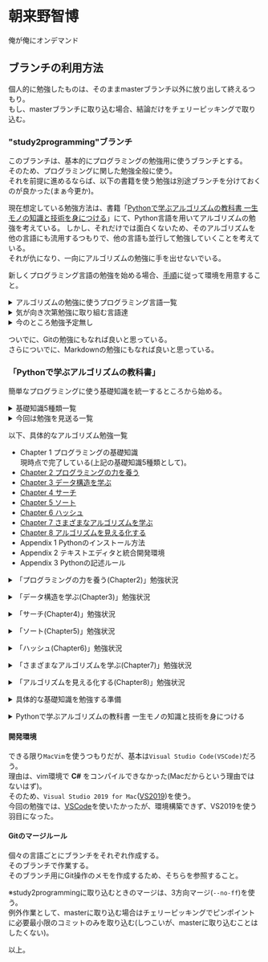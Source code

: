 # 朝来野智博
俺が俺にオンデマンド

<a name="HowToUseTheBranch"></a>
## ブランチの利用方法
個人的に勉強したものは、そのままmasterブランチ以外に放り出して終えるつもり。  
もし、masterブランチに取り込む場合、結論だけをチェリーピッキングで取り込む。  

<a name="study2programmingBranch"></a>
### "study2programming"ブランチ
このブランチは、基本的にプログラミングの勉強用に使うブランチとする。  
そのため、プログラミングに関した勉強全般に使う。  
それを前提に進めるならば、以下の書籍を使う勉強は別途ブランチを分けておくのが良かった(まぁ今更か)。  

現在想定している勉強方法は、書籍「[Pythonで学ぶアルゴリズムの教科書 一生モノの知識と技術を身につける](https://book.impress.co.jp/books/1120101024)」にて、Python言語を用いてアルゴリズムの勉強を考えている。
しかし、それだけでは面白くないため、そのアルゴリズムを他の言語にも流用するつもりで、他の言語も並行して勉強していくことを考えている。  
それが仇になり、一向にアルゴリズムの勉強に手を出せないでいる。  

新しくプログラミング言語の勉強を始める場合、[手順](#PythonSpecificAlgorithmStudyProcedure)に従って環境を用意すること。  


<details><summary>アルゴリズムの勉強に使うプログラミング言語一覧</summary>

今回勉強するプログラミング言語が以下になる。  
正確に言うならば、勉強した項目を以下に挙げているだけで、以下のプログラミング言語でアルゴリズムの勉強をするかどうかは別問題。  

* 基礎知識5種類を勉強するプログラミング言語。  
  * [Python](https://www.python.jp)  
    * [x] 変数2021/08/06  
    * [x] 配列2021/08/11  
    * [x] 条件分岐2021/08/12  
    * [x] 繰り返し2021/08/22  
    * [x] 関数2021/08/23  
  * [Go](https://golang.org)  
    * [x] 変数2021/08/07  
    * [x] 配列2021/09/28  
      スライスを優先利用した方が良い？  
    * [x] 条件分岐2021/09/29  
    * [x] 繰り返し2021/09/29  
    * [x] 関数2021/09/29  
  * [C](https://clang.llvm.org)  
    * [x] 変数2021/08/11  
    * [x] 配列2021/09/04  
    * [x] 条件分岐2021/09/14  
    * [x] 繰り返し2021/09/14  
    * [x] 関数2021/09/14  
  * [C++](https://cpprefjp.github.io)  
    * [x] 変数2021/08/18  
    * [ ] 配列  
    * [ ] 条件分岐  
    * [ ] 繰り返し  
    * [ ] 関数  
  * [C#](https://docs.microsoft.com/ja-jp/dotnet/csharp/)  
    * [x] 変数2021/08/20  
      コミット失敗？  
      **\*.csproj.user**がコミット対象外になっていた(いいのか？)。  
    * [x] 配列2021/09/19  
      矩形配列のこと。  
    * [x] 条件分岐2021/09/30  
    * [x] 繰り返し2021/09/30  
    * [x] 関数2021/10/01  
  * [Perl](https://www.perl.org)  
    * [x] 変数2021/08/29  
    * [x] 配列2021/08/31  
    * [x] 条件分岐2021/09/02  
    * [x] 繰り返し2021/09/02  
    * [x] 関数2021/09/02  
  * [Java](https://docs.oracle.com/en/java/)  
    * [x] 変数2021/08/21  
    * [x] 配列2021/09/18  
    * [x] 条件分岐2021/09/19  
    * [x] 繰り返し2021/09/19  
    * [x] 関数2021/09/20  
  * [vim script](https://vim-jp.org/vimdoc-ja/usr_41.html)  
    * [x] 変数2021/08/14  
    * [x] 配列2021/08/14  
    * [x] 条件分岐2021/08/15  
    * [x] 繰り返し2021/08/15  
    * [x] 関数2021/08/15  
  * [Rust](https://doc.rust-jp.rs/rust-by-example-ja/index.html)  
    * [x] 変数2021/09/12  
    * [x] 配列2021/10/03  
      配列のキャスト方法が不明なまま。  
    * [ ] 条件分岐  
    * [ ] 繰り返し  
    * [ ] 関数  

さわり程度の勉強になるため、今後はここから発展させていく。  
要は、今回たまたまアルゴリズムの勉強として上記の項目になっているだけであって、深掘りしていく場合は、この一覧を元につぎはぎしていくということ。  

</details>

<details><summary>気が向き次第勉強に取り組む言語達</summary>

* Godot script  
* VBA  
* PowerShell  
* Kotlin  
* Node.js  
* JavaScript  
* V  
* Ruby  
* Elm  
* Erlang  
* Haskell  
* OCaml  

</details>

<details><summary>今のところ勉強予定無し</summary>

* AutoHotKey  
* COBOL  
* D  
* HTML  
* Lisp  
* Lua  
* PHP  
* Pascal  
* Prolog
* React  
* Swift  
* TypeScript  

</details>

ついでに、Gitの勉強にもなれば良いと思っている。  
さらについでに、Markdownの勉強にもなれば良いと思っている。  


<a name="PythonAcquireKnowledgeAndSkillsOfLifelongThings"></a>
### 「Pythonで学ぶアルゴリズムの教科書」
簡単なプログラミングに使う基礎知識を統一するところから始める。  

<details><summary>基礎知識5種類一覧</summary>

* 変数  
* 配列  
  ここでのPythoでは、`リスト(list)`を配列と呼んでいる。  
* 条件分岐  
* 繰り返し  
* 関数  

</details>

<details><summary>今回は勉強を見送る一覧</summary>

今回勉強するアルゴリズムに全く無関係なのが理由なので、他で必要になり次第、勉強していく。  

* 基礎知識からの広がり。  
  * [ ] 構造体  
  * [ ] タプル  
  * [ ] null  
  * [ ] さらに範囲を広げる。  
        [ ] コレクション  
        [ ] ジェネリクス  
        [ ] ラムダ式  
            Pythonの配列(リスト)で必要になる。  
        [ ] 並列処理  
        [ ] 並行処理  

* オブジェクト指向を深めるならば、以下の範囲にも手を出す。  
  * [ ] 継承  
  * [ ] カプセル化  
  * [ ] パーシャルクラス  
    これは何？  
  * [ ] ポリモーフィズム  
  * [ ] インタフェイス  
  * [ ] 型スイッチ  

* 例外処理  
  オブジェクト指向言語であれば使える？  
  * [ ] try〜catch  
  * [ ] 例外クラス  
  * [ ] throw文  

* 正規表現  

</details>

<a name="algorithmAcquireKnowledgeAndSkillsOfLifelongThings"></a>
以下、具体的なアルゴリズム勉強一覧  
* Chapter 1 プログラミングの基礎知識  
  現時点で完了している(上記の基礎知識5種類として)。  
* [Chapter 2 プログラミングの力を養う](#developProgrammingSkillsOverviewChapter2tablecontents)  
* [Chapter 3 データ構造を学ぶ](#learnDataStructuresOverviewChapter3tablecontents)  
* [Chapter 4 サーチ](#searchOverviewChapter4tablecontents)  
* [Chapter 5 ソート](#sortOverviewChapter5tablecontents)  
* [Chapter 6 ハッシュ](#hashOverviewChapter6tablecontents)  
* [Chapter 7 さまざまなアルゴリズムを学ぶ](#learnVariousAlgorithmsOverviewChapter7tablecontents)  
* [Chapter 8 アルゴリズムを見える化する](#visualizeTheAlgorithmOverviewChapter8tablecontents)  
* Appendix 1 Pythonのインストール方法  
* Appendix 2 テキストエディタと統合開発環境  
* Appendix 3 Pythonの記述ルール  

<a name="developProgrammingSkillsOverviewChapter2tablecontents"></a>
<details><summary>「プログラミングの力を養う(Chapter2)」勉強状況</summary>

* アルゴリズムの勉強に使うプログラミング言語  
  * [x] [Python](./Python言語/README.md)  
    * 平均値を求める。  
    * 1からnまで足し合わせる。  
    * 九九の式を出力する。  
    * 素数を求める。  
    * nの階乗(n!)を求める。  
    * エラトステネスの篩(フルイ)  
    * n進法を理解する。  
  * [ ] [Go](https://golang.org)  
    * 平均値を求める。  
    * 1からnまで足し合わせる。  
    * 九九の式を出力する。  
    * 素数を求める。  
    * nの階乗(n!)を求める。  
    * エラトステネスの篩(フルイ)  
    * n進法を理解する。  
  * [ ] [C](https://clang.llvm.org)  
    * 平均値を求める。  
    * 1からnまで足し合わせる。  
    * 九九の式を出力する。  
    * 素数を求める。  
    * nの階乗(n!)を求める。  
    * エラトステネスの篩(フルイ)  
    * n進法を理解する。  
  * [ ] [C++](https://cpprefjp.github.io)  
    * 平均値を求める。  
    * 1からnまで足し合わせる。  
    * 九九の式を出力する。  
    * 素数を求める。  
    * nの階乗(n!)を求める。  
    * エラトステネスの篩(フルイ)  
    * n進法を理解する。  
  * [ ] [C#](https://docs.microsoft.com/ja-jp/dotnet/csharp/)  
    * 平均値を求める。  
    * 1からnまで足し合わせる。  
    * 九九の式を出力する。  
    * 素数を求める。  
    * nの階乗(n!)を求める。  
    * エラトステネスの篩(フルイ)  
    * n進法を理解する。  
  * [x] [Perl](./Perl言語/README.md)  
    * 平均値を求める。  
    * 1からnまで足し合わせる。  
    * 九九の式を出力する。  
    * 素数を求める。  
    * nの階乗(n!)を求める。  
    * エラトステネスの篩(フルイ)  
    * n進法を理解する。  
  * [ ] [Java](https://docs.oracle.com/en/java/)  
    * 平均値を求める。  
    * 1からnまで足し合わせる。  
    * 九九の式を出力する。  
    * 素数を求める。  
    * nの階乗(n!)を求める。  
    * エラトステネスの篩(フルイ)  
    * n進法を理解する。  
  * [x] [vim9script](./vimScript言語/README.md)  
    * 平均値を求める。  
    * 1からnまで足し合わせる。  
    * 九九の式を出力する。  
    * 素数を求める。  
    * nの階乗(n!)を求める。  
    * エラトステネスの篩(フルイ)  
    * n進法を理解する。  
  * [ ] [Rust](https://doc.rust-jp.rs/book-ja/index.html)  
    * 平均値を求める。  
    * 1からnまで足し合わせる。  
    * 九九の式を出力する。  
    * 素数を求める。  
    * nの階乗(n!)を求める。  
    * エラトステネスの篩(フルイ)  
    * n進法を理解する。  

</details>

<a name="learnDataStructuresOverviewChapter3tablecontents"></a>
<details><summary>「データ構造を学ぶ(Chapter3)」勉強状況</summary>

* アルゴリズムの勉強に使うプログラミング言語  
  * [ ] [Python](https://www.python.jp)  
    * スタック  
    * キュー  
    * リスト  
    * 木  
    * グラフ  
    * データを保存する(Pythonのファイル処理)  
  * [ ] [Go](https://golang.org)  
    * スタック  
    * キュー  
    * リスト  
    * 木  
    * グラフ  
    * データを保存する(Pythonのファイル処理をGoに置き換える)  
  * [ ] [C](https://clang.llvm.org)  
    * スタック  
    * キュー  
    * リスト  
    * 木  
    * グラフ  
    * データを保存する(Pythonのファイル処理をCに置き換える)  
  * [ ] [C++](https://cpprefjp.github.io)  
    * スタック  
    * キュー  
    * リスト  
    * 木  
    * グラフ  
    * データを保存する(Pythonのファイル処理をC++に置き換える)  
  * [ ] [C#](https://docs.microsoft.com/ja-jp/dotnet/csharp/)  
    * スタック  
    * キュー  
    * リスト  
    * 木  
    * グラフ  
    * データを保存する(Pythonのファイル処理をC#に置き換える)  
  * [ ] [Perl](https://www.perl.org)  
    * スタック  
    * キュー  
    * リスト  
    * 木  
    * グラフ  
    * データを保存する(Pythonのファイル処理をPerlに置き換える)  
  * [ ] [Java](https://docs.oracle.com/en/java/)  
    * スタック  
    * キュー  
    * リスト  
    * 木  
    * グラフ  
    * データを保存する(Pythonのファイル処理をJavaに置き換える)  
  * [ ] [vim9script](https://vim-jp.org/vimdoc-ja/usr_41.html)  
    * スタック  
    * キュー  
    * リスト  
    * 木  
    * グラフ  
    * データを保存する(Pythonのファイル処理をJavaに置き換える)  
  * [ ] [Rust](https://doc.rust-jp.rs/book-ja/index.html)  
    * スタック  
    * キュー  
    * リスト  
    * 木  
    * グラフ  
    * データを保存する(Pythonのファイル処理をJavaに置き換える)  

</details>

<a name="searchOverviewChapter4tablecontents"></a>
<details><summary>「サーチ(Chapter4)」勉強状況</summary>

* アルゴリズムの勉強に使うプログラミング言語  
  * [ ] [Python](https://www.python.jp)  
    * 線形探索  
    * 二分探索  
    * 木探索  
    * 計算量について知る  
    * ランダウの記号  
    * 数当てゲーム  
    * ビット演算を学ぶ  
  * [ ] [Go](https://golang.org)  
    * 線形探索  
    * 二分探索  
    * 木探索  
    * 計算量について知る  
    * ランダウの記号  
    * 数当てゲーム  
    * ビット演算を学ぶ  
  * [ ] [C](https://clang.llvm.org)  
    * 線形探索  
    * 二分探索  
    * 木探索  
    * 計算量について知る  
    * ランダウの記号  
    * 数当てゲーム  
    * ビット演算を学ぶ  
  * [ ] [C++](https://cpprefjp.github.io)  
    * 線形探索  
    * 二分探索  
    * 木探索  
    * 計算量について知る  
    * ランダウの記号  
    * 数当てゲーム  
    * ビット演算を学ぶ  
  * [ ] [C#](https://docs.microsoft.com/ja-jp/dotnet/csharp/)  
    * 線形探索  
    * 二分探索  
    * 木探索  
    * 計算量について知る  
    * ランダウの記号  
    * 数当てゲーム  
    * ビット演算を学ぶ  
  * [ ] [Perl](https://www.perl.org)  
    * 線形探索  
    * 二分探索  
    * 木探索  
    * 計算量について知る  
    * ランダウの記号  
    * 数当てゲーム  
    * ビット演算を学ぶ  
  * [ ] [Java](https://docs.oracle.com/en/java/)  
    * 線形探索  
    * 二分探索  
    * 木探索  
    * 計算量について知る  
    * ランダウの記号  
    * 数当てゲーム  
    * ビット演算を学ぶ  
  * [ ] [vim9script](https://vim-jp.org/vimdoc-ja/usr_41.html)  
    * 線形探索  
    * 二分探索  
    * 木探索  
    * 計算量について知る  
    * ランダウの記号  
    * 数当てゲーム  
    * ビット演算を学ぶ  
  * [ ] [Rust](https://doc.rust-jp.rs/book-ja/index.html)  
    * 線形探索  
    * 二分探索  
    * 木探索  
    * 計算量について知る  
    * ランダウの記号  
    * 数当てゲーム  
    * ビット演算を学ぶ  

</details>

<a name="sortOverviewChapter5tablecontents"></a>
<details><summary>「ソート(Chapter5)」勉強状況</summary>

* アルゴリズムの勉強に使うプログラミング言語  
  * [ ] [Python](https://www.python.jp)  
    * 選択ソート  
    * バブルソート  
    * 挿入ソート  
    * クイックソート  
    * マージソート  
    * ヒープソート  
    * クイックソートの再起の過程を出力する。  
    * 再帰関数を用いたマージソート。  
    * Pythonのソート命令とheapqモジュールの使い方。  
    * ソートの計算量と計算時間。  
  * [ ] [Go](https://golang.org)  
    * 選択ソート  
    * バブルソート  
    * 挿入ソート  
    * クイックソート  
    * マージソート  
    * ヒープソート  
    * クイックソートの再起の過程を出力する。  
    * 再帰関数を用いたマージソート。  
    * Pythonのソート命令とheapqモジュールの使い方。  
      Go言語に置き換え可能か調べるとこからが作業開始になる。  
    * ソートの計算量と計算時間。  
  * [ ] [C](https://clang.llvm.org)  
    * 選択ソート  
    * バブルソート  
    * 挿入ソート  
    * クイックソート  
    * マージソート  
    * ヒープソート  
    * クイックソートの再起の過程を出力する。  
    * 再帰関数を用いたマージソート。  
    * Pythonのソート命令とheapqモジュールの使い方。  
      C言語に置き換え可能か調べるとこからが作業開始になる。  
    * ソートの計算量と計算時間。  
  * [ ] [C++](https://cpprefjp.github.io)  
    * 選択ソート  
    * バブルソート  
    * 挿入ソート  
    * クイックソート  
    * マージソート  
    * ヒープソート  
    * クイックソートの再起の過程を出力する。  
    * 再帰関数を用いたマージソート。  
    * Pythonのソート命令とheapqモジュールの使い方。  
      C++言語に置き換え可能か調べるとこからが作業開始になる。  
    * ソートの計算量と計算時間。  
  * [ ] [C#](https://docs.microsoft.com/ja-jp/dotnet/csharp/)  
    * 選択ソート  
    * バブルソート  
    * 挿入ソート  
    * クイックソート  
    * マージソート  
    * ヒープソート  
    * クイックソートの再起の過程を出力する。  
    * 再帰関数を用いたマージソート。  
    * Pythonのソート命令とheapqモジュールの使い方。  
      C#言語に置き換え可能か調べるとこからが作業開始になる。  
    * ソートの計算量と計算時間。  
  * [ ] [Perl](https://www.perl.org)  
    * 選択ソート  
    * バブルソート  
    * 挿入ソート  
    * クイックソート  
    * マージソート  
    * ヒープソート  
    * クイックソートの再起の過程を出力する。  
    * 再帰関数を用いたマージソート。  
    * Pythonのソート命令とheapqモジュールの使い方。  
      Perl言語に置き換え可能か調べるとこからが作業開始になる。  
    * ソートの計算量と計算時間。  
  * [ ] [Java](https://docs.oracle.com/en/java/)  
    * 選択ソート  
    * バブルソート  
    * 挿入ソート  
    * クイックソート  
    * マージソート  
    * ヒープソート  
    * クイックソートの再起の過程を出力する。  
    * 再帰関数を用いたマージソート。  
    * Pythonのソート命令とheapqモジュールの使い方。  
      Java言語に置き換え可能か調べるとこからが作業開始になる。  
    * ソートの計算量と計算時間。  
  * [ ] [vim9script](https://vim-jp.org/vimdoc-ja/usr_41.html)  
    * 選択ソート  
    * バブルソート  
    * 挿入ソート  
    * クイックソート  
    * マージソート  
    * ヒープソート  
    * クイックソートの再起の過程を出力する。  
    * 再帰関数を用いたマージソート。  
    * Pythonのソート命令とheapqモジュールの使い方。  
      Java言語に置き換え可能か調べるとこからが作業開始になる。  
    * ソートの計算量と計算時間。  
  * [ ] [Rust](https://doc.rust-jp.rs/book-ja/index.html)  
    * 選択ソート  
    * バブルソート  
    * 挿入ソート  
    * クイックソート  
    * マージソート  
    * ヒープソート  
    * クイックソートの再起の過程を出力する。  
    * 再帰関数を用いたマージソート。  
    * Pythonのソート命令とheapqモジュールの使い方。  
      Java言語に置き換え可能か調べるとこからが作業開始になる。  
    * ソートの計算量と計算時間。  

</details>

<a name="hashOverviewChapter6tablecontents"></a>
<details><summary>「ハッシュ(Chapter6)」勉強状況</summary>

* アルゴリズムの勉強に使うプログラミング言語  
  * [ ] [Python](https://www.python.jp)  
    * ハッシュとは。  
    * ハッシュ関数  
    * ハッシュテーブル  
    * 衝突を回避する。  
    * 暗号学的ハッシュ関数  
  * [ ] [Go](https://golang.org)  
    * ハッシュとは。  
    * ハッシュ関数  
    * ハッシュテーブル  
    * 衝突を回避する。  
    * 暗号学的ハッシュ関数  
  * [ ] [C](https://clang.llvm.org)  
    * ハッシュとは。  
    * ハッシュ関数  
    * ハッシュテーブル  
    * 衝突を回避する。  
    * 暗号学的ハッシュ関数  
  * [ ] [C++](https://cpprefjp.github.io)  
    * ハッシュとは。  
    * ハッシュ関数  
    * ハッシュテーブル  
    * 衝突を回避する。  
    * 暗号学的ハッシュ関数  
  * [ ] [C#](https://docs.microsoft.com/ja-jp/dotnet/csharp/)  
    * ハッシュとは。  
    * ハッシュ関数  
    * ハッシュテーブル  
    * 衝突を回避する。  
    * 暗号学的ハッシュ関数  
  * [ ] [Perl](https://www.perl.org)  
    * ハッシュとは。  
    * ハッシュ関数  
    * ハッシュテーブル  
    * 衝突を回避する。  
    * 暗号学的ハッシュ関数  
  * [ ] [Java](https://docs.oracle.com/en/java/)  
    * ハッシュとは。  
    * ハッシュ関数  
    * ハッシュテーブル  
    * 衝突を回避する。  
    * 暗号学的ハッシュ関数  
  * [ ] [vim9script](https://vim-jp.org/vimdoc-ja/usr_41.html)  
    * ハッシュとは。  
    * ハッシュ関数  
    * ハッシュテーブル  
    * 衝突を回避する。  
    * 暗号学的ハッシュ関数  
  * [ ] [Rust](https://doc.rust-jp.rs/book-ja/index.html)  
    * ハッシュとは。  
    * ハッシュ関数  
    * ハッシュテーブル  
    * 衝突を回避する。  
    * 暗号学的ハッシュ関数  

</details>

<a name="learnVariousAlgorithmsOverviewChapter7tablecontents"></a>
<details><summary>「さまざまなアルゴリズムを学ぶ(Chapter7)」勉強状況</summary>

* アルゴリズムの勉強に使うプログラミング言語  
  * [ ] [Python](https://www.python.jp)  
    * ユークリッドの互除法  
    * 文字列探索  
    * アルゴリズムを理解するヒント(処理の過程の出力)。  
  * [ ] [Go](https://golang.org)  
    * ユークリッドの互除法  
    * 文字列探索  
    * アルゴリズムを理解するヒント(処理の過程の出力)。  
  * [ ] [C](https://clang.llvm.org)  
    * ユークリッドの互除法  
    * 文字列探索  
    * アルゴリズムを理解するヒント(処理の過程の出力)。  
  * [ ] [C++](https://cpprefjp.github.io)  
    * ユークリッドの互除法  
    * 文字列探索  
    * アルゴリズムを理解するヒント(処理の過程の出力)。  
  * [ ] [C#](https://docs.microsoft.com/ja-jp/dotnet/csharp/)  
    * ユークリッドの互除法  
    * 文字列探索  
    * アルゴリズムを理解するヒント(処理の過程の出力)。  
  * [ ] [Perl](https://www.perl.org)  
    * ユークリッドの互除法  
    * 文字列探索  
    * アルゴリズムを理解するヒント(処理の過程の出力)。  
  * [ ] [Java](https://docs.oracle.com/en/java/)  
    * ユークリッドの互除法  
    * 文字列探索  
    * アルゴリズムを理解するヒント(処理の過程の出力)。  
  * [ ] [vim9script](https://vim-jp.org/vimdoc-ja/usr_41.html)  
    * ユークリッドの互除法  
    * 文字列探索  
    * アルゴリズムを理解するヒント(処理の過程の出力)。  
  * [ ] [Rust](https://doc.rust-jp.rs/book-ja/index.html)  
    * ユークリッドの互除法  
    * 文字列探索  
    * アルゴリズムを理解するヒント(処理の過程の出力)。  

</details>

<a name="visualizeTheAlgorithmOverviewChapter8tablecontents"></a>
<details><summary>「アルゴリズムを見える化する(Chapter8)」勉強状況</summary>

* アルゴリズムの勉強に使うプログラミング言語  
  * [ ] [Python](https://www.python.jp)  
    * n次関数の曲線を描く。  
    * フラクタル図形を描く。  
    * 迷路を解く過程を描く。  
    * アルゴリズムを使い分ける。  
    * マンデルブロー集合を描こう。  
  * [ ] [Go](https://golang.org)  
    * n次関数の曲線を描く。  
    * フラクタル図形を描く。  
    * 迷路を解く過程を描く。  
    * アルゴリズムを使い分ける。  
    * マンデルブロー集合を描こう。  
  * [ ] [C](https://clang.llvm.org)  
    * n次関数の曲線を描く。  
    * フラクタル図形を描く。  
    * 迷路を解く過程を描く。  
    * アルゴリズムを使い分ける。  
    * マンデルブロー集合を描こう。  
  * [ ] [C++](https://cpprefjp.github.io)  
    * n次関数の曲線を描く。  
    * フラクタル図形を描く。  
    * 迷路を解く過程を描く。  
    * アルゴリズムを使い分ける。  
    * マンデルブロー集合を描こう。  
  * [ ] [C#](https://docs.microsoft.com/ja-jp/dotnet/csharp/)  
    * n次関数の曲線を描く。  
    * フラクタル図形を描く。  
    * 迷路を解く過程を描く。  
    * アルゴリズムを使い分ける。  
    * マンデルブロー集合を描こう。  
  * [ ] [Perl](https://www.perl.org)  
    * n次関数の曲線を描く。  
    * フラクタル図形を描く。  
    * 迷路を解く過程を描く。  
    * アルゴリズムを使い分ける。  
    * マンデルブロー集合を描こう。  
  * [ ] [Java](https://docs.oracle.com/en/java/)  
    * n次関数の曲線を描く。  
    * フラクタル図形を描く。  
    * 迷路を解く過程を描く。  
    * アルゴリズムを使い分ける。  
    * マンデルブロー集合を描こう。  
  * [ ] [vim9script](https://vim-jp.org/vimdoc-ja/usr_41.html)  
    * n次関数の曲線を描く。  
    * フラクタル図形を描く。  
    * 迷路を解く過程を描く。  
    * アルゴリズムを使い分ける。  
    * マンデルブロー集合を描こう。  
  * [ ] [Rust](https://doc.rust-jp.rs/book-ja/index.html)  
    * n次関数の曲線を描く。  
    * フラクタル図形を描く。  
    * 迷路を解く過程を描く。  
    * アルゴリズムを使い分ける。  
    * マンデルブロー集合を描こう。  

</details>


<a name="PythonSpecificBasicKnowledgeProcedures"></a>
<details><summary>具体的な基礎知識を勉強する準備</summary>

構造化プログラミングの勉強とも言える。  
しかし、本当に触り部分だけ。  
それだけで十分ではあるのだが、プログラミング言語によっては、範囲が広がるだろう。  

#### 具体的な基礎知識5種類の手順

[ ] 手順1. 勉強用のブランチに移動する。  
[ ] 手順2. ルートディレクトリのひな形ディレクトリを勉強用ディレクトリとしてコピーする。  
    ※そのとき、記号をディレクトリ名に含めない方が良い(`C#`を付けたディレクトリ名配下のファイルを開いたときに、Vimエディタでエラーになった)。  
[ ] 手順3. その(ディレクトリ配下にある)"ひな形/README.md"を参考に作業を進める。  
[x] 手順3-1. これ以降は、そのファイルを元に作業を進める。
[ ] 手順4. 手順4での「5種類の基礎知識」が終わり次第、このディレクトリにある当ファイルの作業を再開する。  
[ ] 手順5. 5種類の基礎知識終了にて、"study2programming"ブランチにマージする。  

※環境は必ず記載すること(バージョンなど)。  

</details>


<a name="PythonSpecificAlgorithmStudyProcedure"></a>
<details><summary>Pythonで学ぶアルゴリズムの教科書 一生モノの知識と技術を身につける</summary>

ここでは、以下の手順でアルゴリズムの勉強を進める。

#### 具体的なアルゴリズムの勉強手順

[ ] 手順1. 勉強用のブランチに移動する。  
[ ] 手順2. "ひな形/README.md"を参考に作業を進める。  
[x] 手順2-1. これ以降は、そのファイルを元に作業を進める。  

</details>

<a name="PythonDevelopmentEnvironment"></a>
#### 開発環境
できる限り`MacVim`を使うつもりだが、基本は`Visual Studio Code(VSCode)`だろう。  
理由は、vim環境で **C#** をコンパイルできなかった(Macだからという理由ではないはず)。  
そのため、`Visual Studio 2019 for Mac`([VS2019](https://visualstudio.microsoft.com/ja/downloads/))を使う。  
今回の勉強では、[VSCode](https://code.visualstudio.com)を使いたかったが、環境構築できず、VS2019を使う羽目になった。  


<a name="PythonGitMergeRules"></a>
#### Gitのマージルール
個々の言語ごとにブランチをそれぞれ作成する。  
そのブランチで作業する。  
そのブランチ用にGit操作のメモを作成するため、そちらを参照すること。  

※study2programmingに取り込むときのマージは、3方向マージ(`--no-ff`)を使う。  
例外作業として、masterに取り込む場合はチェリーピッキングでピンポイントに必要最小限のコミットのみを取り込む(しつこいが、masterに取り込むことはしたくない)。  


以上。
<!-- vim: set ts=4 sts=4 sw=4 tw=0 ff=unix fenc=utf-8 ft=markdown expandtab: -->
